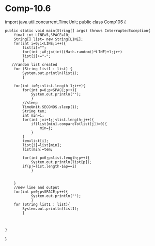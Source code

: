 # Comp-10.6

import java.util.concurrent.TimeUnit;
public class Comp106 {

    public static void main(String[] args) throws InterruptedException{
		final int LINE=5,SPACE=10;
        String[] list= new String[LINE];
        for(int i=0;i<LINE;i++){
            list[i]="";
            for(int j=0;j<(int)(Math.random()*LINE)+1;j++)
            list[i]+="-";
            }
       //random list created
        for (String list1 : list) {
            System.out.println(list1);
            }
        
        for(int i=0;i<list.length-1;i++){
            for(int p=0;p<SPACE;p++){
                System.out.println("");
                }
            //sleep
            TimeUnit.SECONDS.sleep(1);
            String tem;
            int min=i;
            for(int j=i+1;j<list.length;j++){
                if(list[min].compareTo(list[j])>0){
                    min=j;
                }
            }
            tem=list[i];
            list[i]=list[min];
            list[min]=tem;
           
            for(int p=0;p<list.length;p++){
                System.out.println(list[p]);
            if(p!=list.length-1&p==i)
                } 
           
           
        }
        //new line and output
        for(int p=0;p<SPACE;p++){
                System.out.println("");
                } 
        for (String list1 : list){
            System.out.println(list1);
            }
       
       
       
    }
    
}
